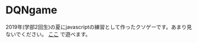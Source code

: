 # DQNgame
2019年(学部2回生)の夏にjavascriptの練習として作ったクソゲーです。あまり見ないでください。
[ここ](https://eggplanck.github.io/DQNgame/ "SHiT GAME") で遊べます。
